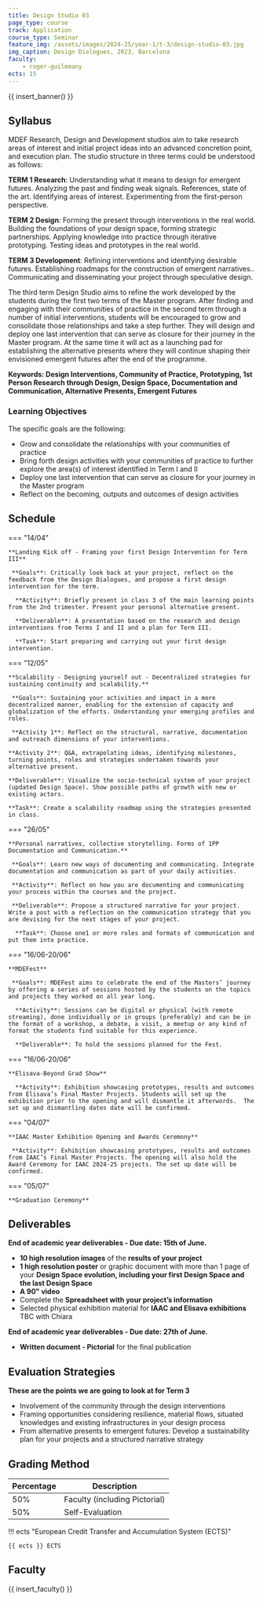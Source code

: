 ```yaml
---
title: Design Studio 03
page_type: course
track: Application
course_type: Seminar
feature_img: /assets/images/2024-25/year-1/t-3/design-studio-03.jpg
img_caption: Design Dialogues, 2023, Barcelona
faculty:
    - roger-guilemany
ects: 15
---
```


{{ insert_banner() }}

## Syllabus

MDEF Research, Design and Development studios aim to take research areas of interest and initial project ideas into an advanced concretion point, and execution plan. The studio structure in three terms could be understood as follows:

**TERM 1 Research**: Understanding what it means to design for emergent futures. Analyzing the past and finding weak signals. References, state of the art. Identifying areas of interest. Experimenting from the first-person perspective.

**TERM 2 Design**: Forming the present through interventions in the real world. Building the foundations of your design space, forming strategic partnerships. Applying knowledge into practice through iterative prototyping. Testing ideas and prototypes in the real world.

**TERM 3 Development**: Refining interventions and identifying desirable futures. Establishing roadmaps for the construction of emergent narratives.. Communicating and disseminating your project through speculative design.

The third term Design Studio aims to refine the work developed by the students during the first two terms of the Master program. After finding and engaging with their  communities of practice in the second term through a number of initial interventions, students will be encouraged to grow and consolidate those relationships and take a step further. They will design and deploy one last intervention that can serve as closure for their journey in the Master program. At the same time it will act as a launching pad for establishing the alternative presents where they will continue shaping their envisioned emergent futures after the end of the programme.

**Keywords: Design Interventions, Community of Practice, Prototyping, 1st Person Research through Design, Design Space, Documentation and Communication, Alternative Presents, Emergent Futures**

### Learning Objectives

The specific goals are the following: 
- Grow and consolidate the relationships with your communities of practice
- Bring forth design activities with your communities of practice to further explore the area(s) of interest identified in Term I and II
- Deploy one last intervention that can serve as closure for your journey in the Master program
- Reflect on the becoming, outputs and outcomes of design activities

## Schedule

=== "14/04"

    **Landing Kick off - Framing your first Design Intervention for Term III**

     **Goals**: Critically look back at your project, reflect on the feedback from the Design Dialogues, and propose a first design intervention for the term.
     
      **Activity**: Briefly present in class 3 of the main learning points from the 2nd trimester. Present your personal alternative present. 
      
      **Deliverable**: A presentation based on the research and design interventions from Terms I and II and a plan for Term III.
      
      **Task**: Start preparing and carrying out your first design intervention.

=== "12/05"

    **Scalability - Designing yourself out - Decentralized strategies for sustaining continuity and scalability.**

     **Goals**: Sustaining your activities and impact in a more decentralized manner, enabling for the extension of capacity and globalization of the efforts. Understanding your emerging profiles and roles.
     
     **Activity 1**: Reflect on the structural, narrative, documentation and outreach dimensions of your interventions.

    **Activity 2**: Q&A, extrapolating ideas, identifying milestones, turning points, roles and strategies undertaken towards your alternative present.
      
    **Deliverable**: Visualize the socio-technical system of your project (updated Design Space). Show possible paths of growth with new or existing actors.
      
    **Task**: Create a scalability roadmap using the strategies presented in class.

=== "26/05"

    **Personal narratives, collective storytelling. Forms of 1PP Documentation and Communication.**

     **Goals**: Learn new ways of documenting and communicating. Integrate documentation and communication as part of your daily activities. 
     
     **Activity**: Reflect on how you are documenting and communicating your process within the courses and the project. 
      
     **Deliverable**: Propose a structured narrative for your project. Write a post with a reflection on the communication strategy that you are devising for the next stages of your project.
      
      **Task**: Choose one1 or more roles and formats of communication and put them into practice. 

=== "16/06-20/06"

    **MDEFest**

     **Goals**: MDEFest aims to celebrate the end of the Masters’ journey by offering a series of sessions hosted by the students on the topics and projects they worked on all year long.
     
      **Activity**: Sessions can be digital or physical (with remote streaming), done individually or in groups (preferably) and can be in the format of a workshop, a debate, a visit, a meetup or any kind of format the students find suitable for this experience.
      
      **Deliverable**: To hold the sessions planned for the Fest.

=== "16/06-20/06"

    **Elisava-Beyond Grad Show**
     
      **Activity**: Exhibition showcasing prototypes, results and outcomes from Elisava’s Final Master Projects. Students will set up the exhibition prior to the opening and will dismantle it afterwords.  The set up and dismantling dates date will be confirmed.

=== "04/07"

    **IAAC Master Exhibition Opening and Awards Ceremony**
     
     **Activity**: Exhibition showcasing prototypes, results and outcomes from IAAC’s Final Master Projects. The opening will also hold the Award Ceremony for IAAC 2024-25 projects. The set up date will be confirmed.

=== "05/07"

    **Graduation Ceremony**
    

## Deliverables

**End of academic year deliverables - Due date: 15th of June.**

- **10 high resolution images** of the **results of your project**
- **1 high resolution poster** or graphic document with more than 1 page of your **Design Space evolution, including your first Design Space and the last Design Space**
- **A 90" video**
- Complete the **Spreadsheet with your project’s information**
- Selected physical exhibition material for **IAAC and Elisava exhibitions** TBC with Chiara

**End of academic year deliverables - Due date: 27th of June.**

- **Written document - Pictorial** for the final publication

## Evaluation Strategies

**These are the points we are going to look at for Term 3**

- Involvement of the community through the design interventions
- Framing opportunities considering resilience, material flows, situated knowledges and existing infrastructures in your design process
- From alternative presents to emergent futures: Develop a sustainability plan for your projects and a structured narrative strategy


## Grading Method

| Percentage  | Description                                     |
| ----------- | ------------------------------------            |
| 50%         | Faculty (including Pictorial)          |
| 50%         | Self-Evaluation                                 |

!!! ects "European Credit Transfer and Accumulation System (ECTS)"

    {{ ects }} ECTS


## Faculty

{{ insert_faculty() }}
